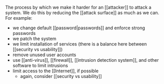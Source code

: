 The process by which we make it harder for an [[attacker]] to attack a system. We do this by reducing the [[attack surface]] as much as we can. For example:
- we change default [[password|passwords]] and enforce strong passwords
- we patch the system
- we limit installation of services (there is a balance here between [[security vs usability]])
- remove unused user accounts
- use [[anti-virus]], [[firewall]], [[intrusion detection system]], and other software to limit intrusions
- limit access to the [[Internet]], if possible
	- again, consider [[security vs usability]]
